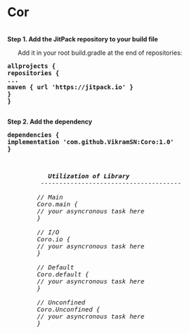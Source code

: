 # Cor
<br>
<b>Step 1. Add the JitPack repository to your build file</b>
<ul>Add it in your root build.gradle at the end of repositories:</ul>

<pre>
<b>allprojects {
repositories {
...
maven { url 'https://jitpack.io' }
}
}
</b>
</pre>

<b>Step 2. Add the dependency</b>
<pre>
<b>dependencies {
implementation 'com.github.VikramSN:Coro:1.0'
}
</b></pre>

<pre><i>

           <b>Utilization of Library </b>
         --------------------------------------

        // Main
        Coro.main {
        // your asyncronous task here
        }
        
        // I/O
        Coro.io {
        // your asyncronous task here
        }
        
        // Default
        Coro.default {
        // your asyncronous task here
        }
        
        // Unconfined
        Coro.Unconfined {
        // your asyncronous task here
        }

</i></pre>



